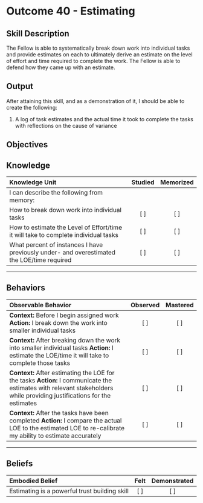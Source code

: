 # Outcome 40 - Estimating

**Skill Description**
----------
The Fellow is able to systematically break down work into individual tasks and provide estimates on each to ultimately derive an estimate on the level of effort and time required to complete the work. The Fellow is able to defend how they came up with an estimate.

**Output**
----------
After attaining this skill, and as a demonstration of it, I should be able to create the following:

1. A log of task estimates and the actual time it took to complete the tasks with reflections on the cause of variance



**Objectives**
----------
## **Knowledge**


| Knowledge Unit   |      Studied      | Memorized |
|:-------------|:------------------:|:--------:|
| I can describe the following from memory: | | |
| How to break down work into individual tasks | [ ] | [ ]  |
| How to estimate the Level of Effort/time it will take to complete individual tasks | [ ] | [ ]  |
| What percent of instances I have previously under- and overestimated the LOE/time required | [ ] | [ ]  |

----------


## **Behaviors**

| Observable Behavior   |      Observed      | Mastered |
|:-------------|:------------------:|:--------:|
| **Context:** Before I begin assigned work **Action:** I break down the work into smaller individual tasks | [ ] | [ ] |
| **Context:** After breaking down the work into smaller individual tasks **Action:** I estimate the LOE/time it will take to complete those tasks | [ ] | [ ] |
| **Context:** After estimating the LOE for the tasks **Action:** I communicate the estimates with relevant stakeholders while providing justifications for the estimates | [ ] | [ ] |
| **Context:** After the tasks have been completed **Action:** I compare the actual LOE to the estimated LOE to re-calibrate my ability to estimate accurately | [ ] | [ ] |


----------


## **Beliefs**


| Embodied Belief   |      Felt      | Demonstrated |
|:-------------|:------------------:|:--------:|
| Estimating is a powerful trust building skill | [ ] | [ ] |


